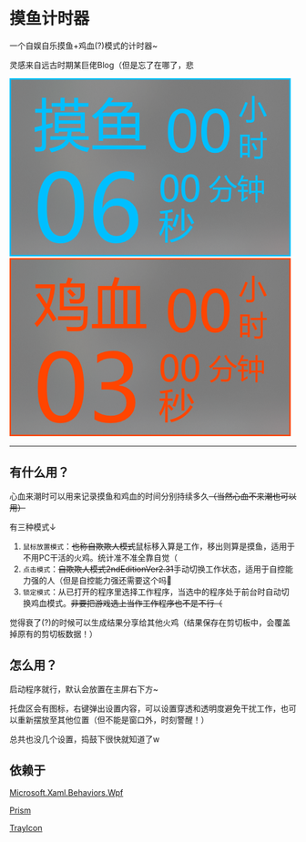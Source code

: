 # 摸鱼计时器
一个自娱自乐摸鱼+鸡血(?)模式的计时器~

灵感来自远古时期某巨佬Blog（但是忘了在哪了，悲

![](https://raw.githubusercontent.com/lenkochin/MoyuTokei/refs/heads/main/Assets/moyu.png)
![](https://raw.githubusercontent.com/lenkochin/MoyuTokei/refs/heads/main/Assets/jixue.png)

---

## 有什么用？

心血来潮时可以用来记录摸鱼和鸡血的时间分别持续多久~~（当然心血不来潮也可以用）~~

有三种模式↓

1. `鼠标放置模式`：~~也称自欺欺人模式~~鼠标移入算是工作，移出则算是摸鱼，适用于不用PC干活的火鸡。统计准不准全靠自觉（
2. `点击模式`：~~自欺欺人模式2ndEditionVer2.31~~手动切换工作状态，适用于自控能力强的人（但是自控能力强还需要这个吗🤔
3. `锁定模式`：从已打开的程序里选择工作程序，当选中的程序处于前台时自动切换鸡血模式。~~非要把游戏选上当作工作程序也不是不行（~~

觉得衰了(?)的时候可以生成结果分享给其他火鸡（结果保存在剪切板中，会覆盖掉原有的剪切板数据！）

## 怎么用？

启动程序就行，默认会放置在主屏右下方~

托盘区会有图标，右键弹出设置内容，可以设置穿透和透明度避免干扰工作，也可以重新摆放至其他位置（但不能是窗口外，时刻警醒！）

总共也没几个设置，捣鼓下很快就知道了w

## 依赖于

[Microsoft.Xaml.Behaviors.Wpf](https://github.com/microsoft/XamlBehaviorsWpf)

[Prism](https://github.com/PrismLibrary/Prism)

[TrayIcon](https://github.com/lenkochin/TrayIcon)